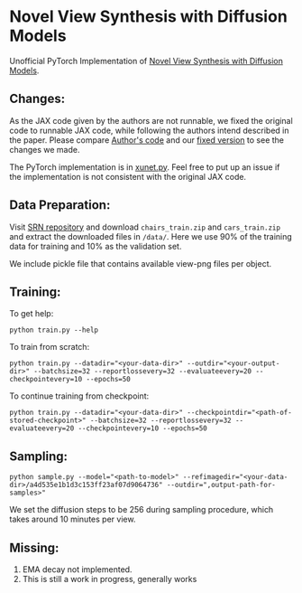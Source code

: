 # Novel View Synthesis with Diffusion Models

Unofficial PyTorch Implementation of [Novel View Synthesis with Diffusion Models](https://3d-diffusion.github.io/).

## Changes:

As the JAX code given by the authors are not runnable, we fixed the original code to runnable JAX code, while following the authors intend described in the paper. Please compare [Author's code](original_jax_code/original_code.py.bak) and our [fixed version](original_jax_code/original_code_fixed.py.bak) to see the changes we made.

The PyTorch implementation is in [xunet.py](model/xunet.py). Feel free to put up an issue if the implementation is not consistent with the original JAX code. 

## Data Preparation:

Visit [SRN repository](https://github.com/vsitzmann/scene-representation-networks) and download `chairs_train.zip` and `cars_train.zip` and extract the downloaded files in `/data/`. Here we use 90% of the training data for training and 10% as the validation set.

We include pickle file that contains available view-png files per object. 

## Training:
To get help:
```
python train.py --help
```

To train from scratch:
```
python train.py --datadir="<your-data-dir>" --outdir="<your-output-dir>" --batchsize=32 --reportlossevery=32 --evaluateevery=20 --checkpointevery=10 --epochs=50
```

To continue training from checkpoint:

```
python train.py --datadir="<your-data-dir>" --checkpointdir="<path-of-stored-checkpoint>" --batchsize=32 --reportlossevery=32 --evaluateevery=20 --checkpointevery=10 --epochs=50
```

## Sampling:

```
python sample.py --model="<path-to-model>" --refimagedir="<your-data-dir>/a4d535e1b1d3c153ff23af07d9064736" --outdir=",output-path-for-samples>"
```

We set the diffusion steps to be 256 during sampling procedure, which takes around 10 minutes per view. 

## Missing:
1. EMA decay not implemented.
2. This is still a work in progress, generally works
